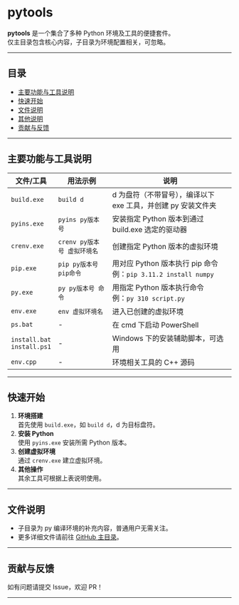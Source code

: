 # pytools

**pytools** 是一个集合了多种 Python 环境及工具的便捷套件。  
仅主目录包含核心内容，子目录为环境配置相关，可忽略。

---

## 目录

- [主要功能与工具说明](#主要功能与工具说明)
- [快速开始](#快速开始)
- [文件说明](#文件说明)
- [其他说明](#其他说明)
- [贡献与反馈](#贡献与反馈)

---

## 主要功能与工具说明

| 文件/工具         | 用法示例                           | 说明                                                         |
|------------------|-----------------------------------|--------------------------------------------------------------|
| `build.exe`      | `build d`                         | d 为盘符（不带冒号），编译以下 exe 工具，并创建 py 安装文件夹 |
| `pyins.exe`      | `pyins py版本号`                  | 安装指定 Python 版本到通过 build.exe 选定的驱动器           |
| `crenv.exe`      | `crenv py版本号 虚拟环境名`        | 创建指定 Python 版本的虚拟环境                               |
| `pip.exe`        | `pip py版本号 pip命令`             | 用对应 Python 版本执行 pip 命令<br>例：`pip 3.11.2 install numpy` |
| `py.exe`         | `py py版本号 命令`                 | 用指定 Python 版本执行命令<br>例：`py 310 script.py`         |
| `env.exe`        | `env 虚拟环境名`                   | 进入已创建的虚拟环境                                         |
| `ps.bat`         | -                                 | 在 cmd 下启动 PowerShell                                     |
| `install.bat`<br>`install.ps1` | -                    | Windows 下的安装辅助脚本，可选用                             |
| `env.cpp`        | -                                 | 环境相关工具的 C++ 源码                                      |

---

## 快速开始

1. **环境搭建**  
   首先使用 `build.exe`，如 `build d`，d 为目标盘符。
2. **安装 Python**  
   使用 `pyins.exe` 安装所需 Python 版本。
3. **创建虚拟环境**  
   通过 `crenv.exe` 建立虚拟环境。
4. **其他操作**  
   其余工具可根据上表说明使用。

---

## 文件说明

- 子目录为 py 编译环境的补充内容，普通用户无需关注。
- 更多详细文件请前往 [GitHub 主目录](https://github.com/ycm50/pytools/tree/master)。

---

## 贡献与反馈

如有问题请提交 Issue，欢迎 PR！

---
